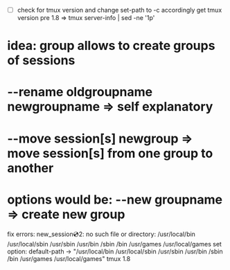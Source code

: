 - [ ] check for tmux version and change set-path to -c accordingly get tmux version pre 1.8 => tmux server-info | sed -ne '1p'

# idea: group allows to create groups of sessions
#                   --rename oldgroupname newgroupname => self explanatory
#                   --move session[s] newgroup => move session[s] from one group to another
# options would be: --new groupname  => create new group

fix errors:
    new_session:cd:2: no such file or directory: /usr/local/bin /usr/local/sbin /usr/sbin /usr/bin /sbin /bin /usr/games /usr/local/games
    set option: default-path -> "/usr/local/bin /usr/local/sbin /usr/sbin /usr/bin /sbin /bin /usr/games /usr/local/games"
    tmux 1.8
